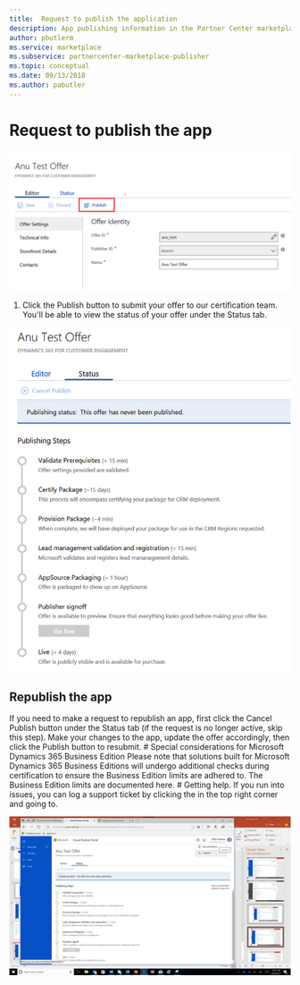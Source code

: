 ```yaml
---
title:  Request to publish the application 
description: App publishing information in the Partner Center marketplace.
author: pbutlerm
ms.service: marketplace
ms.subservice: partnercenter-marketplace-publisher
ms.topic: conceptual
ms.date: 09/13/2018
ms.author: pabutler
---
```


# Request to publish the app

![Click to Publish](./media/CRMScreenShot18.png)

1. Click the Publish button to submit your offer to our certification team. You'll be able to view the status of your offer under the Status tab.

![Review publication Status](./media/CRMScreenShot19.png)

## Republish the app

 If you need to make a request to republish an app, first click the Cancel Publish button under the Status tab (if the request is no longer active, skip this step). Make your changes to the app, update the offer accordingly, then click the Publish button to resubmit. # Special considerations for Microsoft Dynamics 365 Business Edition Please note that solutions built for Microsoft Dynamics 365 Business Editions will undergo additional checks during certification to ensure the Business Edition limits are adhered to. The Business Edition limits are documented here. # Getting help. If you run into issues, you can log a support ticket by clicking the in the top right corner and going to.

![Re-publishing the application](./media/CRMScreenShot20.png)

